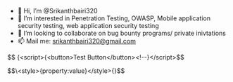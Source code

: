 - 👋 Hi, I’m @Srikanthbairi320
- 👀 I’m interested in Penetration Testing, OWASP, Mobile application security testing, web application security testing
- 💞️ I’m looking to collaborate on bug bounty programs/ private inivtations
- 📫 Mail me: srikanthbairi320@gmail.com




$$ {&lt;script&gt;{&lt;button&gt;Test Button&lt;/button&gt;<!--}&lt;/script&gt;$$

&dollar;&dollar;&bsol;&lt;style&gt;&lcub;property&colon;value&rcub;&lt;&sol;style&gt;&lcub;&rcub;&dollar;&dollar;











